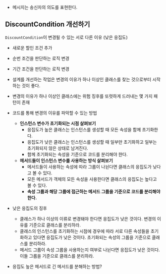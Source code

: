 - 메시지는 송신자의 의도를 표현한다.

## DiscountCondition 개선하기
`DiscountCondition`이 변경될 수 있는 서로 다른 이유 (낮은 응집도)
- 새로운 할인 조건 추가
- 순번 조건을 판단하는 로직 변경
- 기간 조건을 판단하는 로직 변경

- 설계를 개선하는 작업은 변경의 이유가 하나 이상인 클래스를 찾는 것으로부터 시작하는 것이 좋다.
- 변경의 이유가 하나 이상인 클래스에는 위험 징후를 또렷하게 드러내는 몇 가지 패턴이 존재

- 코드를 통해 변경의 이유를 파악할 수 있는 방법
  - **인스턴스 변수가 초기화되는 시점 살펴보기**
    - 응집도가 높은 클래스는 인스턴스를 생성할 때 모든 속성을 함께 초기화한다.
    - 응집도가 낮은 클래스는 인스턴스를 생성할 때 일부만 초기화하고 일부는 초기화되지 않은 상태로 남겨진다.
    - 함께 초기화되는 속성을 기준으로 코드를 분리해야 한다.
  - **메서드들이 인스턴스 변수를 사용하는 방식 살펴보기**
    - 메서드들이 사용하는 속성에 따라 그룹이 나뉜다면 클래스의 응집도가 낮다고 볼 수 있다.
    - 모든 메서드가 객체의 모든 속성을 사용한다면 클래스의 응집도는 높다고 볼 수 있다.
    - **속성 그룹과 해당 그룹에 접근하는 메서드 그룹을 기준으로 코드를 분리해야 한다.**

- 낮은 응집도의 징후
  - 클래스가 하나 이상의 이류로 변경돼야 한다면 응집도가 낮은 것이다. 변경의 이유를 기준으로 클래스를 분리하라.
  - 클래스의 인스턴스를 초기화하는 시점에 경우에 따라 서로 다른 속성들을 초기화하고 있다면 응집도가 낮은 것이다. 초기화되는 속성의 그룹을 기준으로 클래스를 분리하라.
  - 메서드 그룹이 속성 그룹을 사용하는지 여부로 나뉜다면 응집도가 낮은 것이다. 이들 그룹을 기준으로 클래스를 분리하라.

- 응집도 높은 메서드로 긴 메서드를 분해하는 방법?


